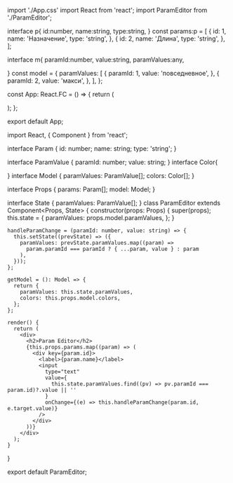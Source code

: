 import './App.css'
import React from 'react';
import ParamEditor from './ParamEditor';

interface p{
  id:number,
  name:string,
  type:string,
}
const params:p = [
  {
    id: 1,
    name: 'Назначение',
    type: 'string',
  },
  {
    id: 2,
    name: 'Длина',
    type: 'string',
  },
];

interface m{
paramId:number,
value:string,
paramValues:any,

}
const model = {
  paramValues: [
    {
      paramId: 1,
      value: 'повседневное',
    },
    {
      paramId: 2,
      value: 'макси',
    },
  ],
};

const App: React.FC = () => {
  return (
    <div>
      <ParamEditor params:p={params} model:m={model} />
    </div>
  );
};

export default App;



















import React, { Component } from 'react';

interface Param {
  id: number;
  name: string;
  type: 'string';
}

interface ParamValue {
  paramId: number;
  value: string;
}
interface Color{
  
}
interface Model {
  paramValues: ParamValue[];
  colors: Color[];
}

interface Props {
  params: Param[];
  model: Model;
}

interface State {
  paramValues: ParamValue[];
}
class ParamEditor extends Component<Props, State> {
    constructor(props: Props) {
      super(props);
      this.state = {
        paramValues: props.model.paramValues,
      };
    }
  
    handleParamChange = (paramId: number, value: string) => {
      this.setState((prevState) => ({
        paramValues: prevState.paramValues.map((param) =>
          param.paramId === paramId ? { ...param, value } : param
        ),
      }));
    };
  
    getModel = (): Model => {
      return {
        paramValues: this.state.paramValues,
        colors: this.props.model.colors,
      };
    };
  
    render() {
      return (
        <div>
          <h2>Param Editor</h2>
          {this.props.params.map((param) => (
            <div key={param.id}>
              <label>{param.name}</label>
              <input
                type="text"
                value={
                  this.state.paramValues.find((pv) => pv.paramId === param.id)?.value || ''
                }
                onChange={(e) => this.handleParamChange(param.id, e.target.value)}
              />
            </div>
          ))}
        </div>
      );
    }
  }
  
  export default ParamEditor;
